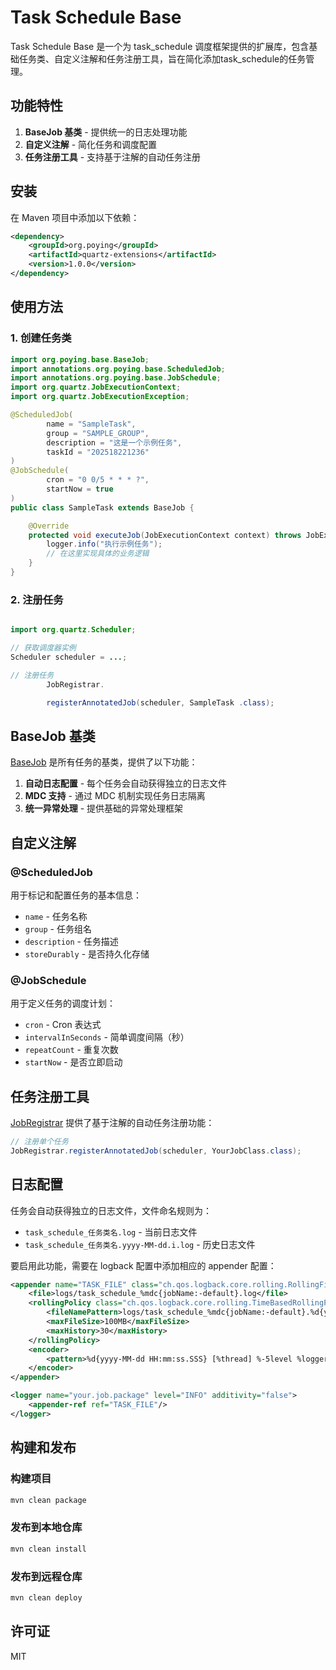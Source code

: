 # Task Schedule Base

Task Schedule Base 是一个为 task_schedule 调度框架提供的扩展库，包含基础任务类、自定义注解和任务注册工具，旨在简化添加task_schedule的任务管理。

## 功能特性

1. **BaseJob 基类** - 提供统一的日志处理功能
2. **自定义注解** - 简化任务和调度配置
3. **任务注册工具** - 支持基于注解的自动任务注册

## 安装

在 Maven 项目中添加以下依赖：

```xml
<dependency>
    <groupId>org.poying</groupId>
    <artifactId>quartz-extensions</artifactId>
    <version>1.0.0</version>
</dependency>
```

## 使用方法

### 1. 创建任务类

```java
import org.poying.base.BaseJob;
import annotations.org.poying.base.ScheduledJob;
import annotations.org.poying.base.JobSchedule;
import org.quartz.JobExecutionContext;
import org.quartz.JobExecutionException;

@ScheduledJob(
        name = "SampleTask",
        group = "SAMPLE_GROUP",
        description = "这是一个示例任务",
        taskId = "202518221236"
)
@JobSchedule(
        cron = "0 0/5 * * * ?",
        startNow = true
)
public class SampleTask extends BaseJob {

    @Override
    protected void executeJob(JobExecutionContext context) throws JobExecutionException {
        logger.info("执行示例任务");
        // 在这里实现具体的业务逻辑
    }
}
```

### 2. 注册任务

```java

import org.quartz.Scheduler;

// 获取调度器实例
Scheduler scheduler = ...;

// 注册任务
        JobRegistrar.

        registerAnnotatedJob(scheduler, SampleTask .class);
```

## BaseJob 基类

[BaseJob](file:///D:/develop_pro/coffee/task_schedule/quartz-extensions/src/main/java/org/quartz/extensions/BaseJob.java) 是所有任务的基类，提供了以下功能：

1. **自动日志配置** - 每个任务会自动获得独立的日志文件
2. **MDC 支持** - 通过 MDC 机制实现任务日志隔离
3. **统一异常处理** - 提供基础的异常处理框架

## 自定义注解

### @ScheduledJob

用于标记和配置任务的基本信息：

- `name` - 任务名称
- `group` - 任务组名
- `description` - 任务描述
- `storeDurably` - 是否持久化存储

### @JobSchedule

用于定义任务的调度计划：

- `cron` - Cron 表达式
- `intervalInSeconds` - 简单调度间隔（秒）
- `repeatCount` - 重复次数
- `startNow` - 是否立即启动

## 任务注册工具

[JobRegistrar](file:///D:/develop_pro/coffee/task_schedule/quartz-extensions/src/main/java/org/quartz/extensions/JobRegistrar.java) 提供了基于注解的自动任务注册功能：

```java
// 注册单个任务
JobRegistrar.registerAnnotatedJob(scheduler, YourJobClass.class);
```

## 日志配置

任务会自动获得独立的日志文件，文件命名规则为：
- `task_schedule_任务类名.log` - 当前日志文件
- `task_schedule_任务类名.yyyy-MM-dd.i.log` - 历史日志文件

要启用此功能，需要在 logback 配置中添加相应的 appender 配置：

```xml
<appender name="TASK_FILE" class="ch.qos.logback.core.rolling.RollingFileAppender">
    <file>logs/task_schedule_%mdc{jobName:-default}.log</file>
    <rollingPolicy class="ch.qos.logback.core.rolling.TimeBasedRollingPolicy">
        <fileNamePattern>logs/task_schedule_%mdc{jobName:-default}.%d{yyyy-MM-dd}.%i.log</fileNamePattern>
        <maxFileSize>100MB</maxFileSize>
        <maxHistory>30</maxHistory>
    </rollingPolicy>
    <encoder>
        <pattern>%d{yyyy-MM-dd HH:mm:ss.SSS} [%thread] %-5level %logger{36} - %msg%n</pattern>
    </encoder>
</appender>

<logger name="your.job.package" level="INFO" additivity="false">
    <appender-ref ref="TASK_FILE"/>
</logger>
```

## 构建和发布

### 构建项目

```bash
mvn clean package
```

### 发布到本地仓库

```bash
mvn clean install
```

### 发布到远程仓库

```bash
mvn clean deploy
```

## 许可证

MIT

